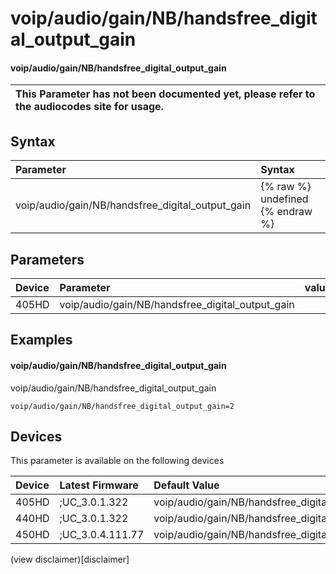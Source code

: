 ﻿---
description: voip/audio/gain/NB/handsfree_digital_output_gain
search:
    keywords: ['voip','audio','gain','NB','handsfree_digital_output_gain']
---

# voip/audio/gain/NB/handsfree_digital_output_gain

#### voip/audio/gain/NB/handsfree_digital_output_gain


| This Parameter has not been documented yet, please refer to the audiocodes site for usage.  |
| :--- |

## Syntax
| Parameter | Syntax |
| :--- | :--- |
|voip/audio/gain/NB/handsfree_digital_output_gain | {% raw %} undefined {% endraw %} |

## Parameters
|Device|Parameter|value|Description|
|:---|:---|:---|:---|
| 405HD | voip/audio/gain/NB/handsfree_digital_output_gain |  |  |

## Examples
#### voip/audio/gain/NB/handsfree_digital_output_gain

voip/audio/gain/NB/handsfree_digital_output_gain

```
voip/audio/gain/NB/handsfree_digital_output_gain=2
```

## Devices
This parameter is available on the following devices

| Device | Latest Firmware | Default Value |
|:---|:---|:---|
| 405HD | ;UC_3.0.1.322 | voip/audio/gain/NB/handsfree_digital_output_gain=2 
| 440HD | ;UC_3.0.1.322 | voip/audio/gain/NB/handsfree_digital_output_gain=3 
| 450HD | ;UC_3.0.4.111.77 | voip/audio/gain/NB/handsfree_digital_output_gain=3 

(view disclaimer)[disclaimer]
